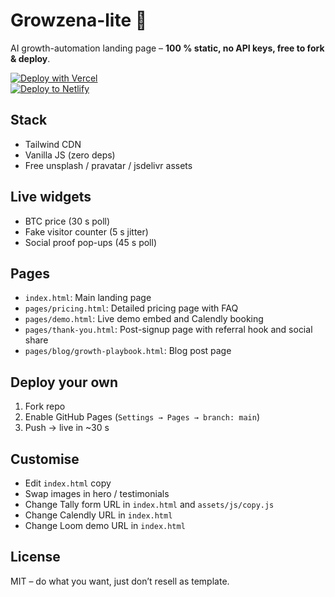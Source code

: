 # Growzena-lite 🚀

AI growth-automation landing page – **100 % static, no API keys, free to fork & deploy**.

[![Deploy with Vercel](https://vercel.com/button)](https://vercel.com/new/clone?repository-url=https://github.com/franksharpe/growzena-lite)  
[![Deploy to Netlify](https://www.netlify.com/img/deploy/button.svg)](https://app.netlify.com/start/deploy?repository=https://github.com/franksharpe/growzena-lite)

## Stack
- Tailwind CDN  
- Vanilla JS (zero deps)  
- Free unsplash / pravatar / jsdelivr assets

## Live widgets
- BTC price (30 s poll)  
- Fake visitor counter (5 s jitter)  
- Social proof pop-ups (45 s poll)

## Pages
- `index.html`: Main landing page
- `pages/pricing.html`: Detailed pricing page with FAQ
- `pages/demo.html`: Live demo embed and Calendly booking
- `pages/thank-you.html`: Post-signup page with referral hook and social share
- `pages/blog/growth-playbook.html`: Blog post page

## Deploy your own
1. Fork repo  
2. Enable GitHub Pages (`Settings → Pages → branch: main`)  
3. Push → live in ~30 s

## Customise
- Edit `index.html` copy  
- Swap images in hero / testimonials
- Change Tally form URL in `index.html` and `assets/js/copy.js`
- Change Calendly URL in `index.html`
- Change Loom demo URL in `index.html`

## License
MIT – do what you want, just don’t resell as template.